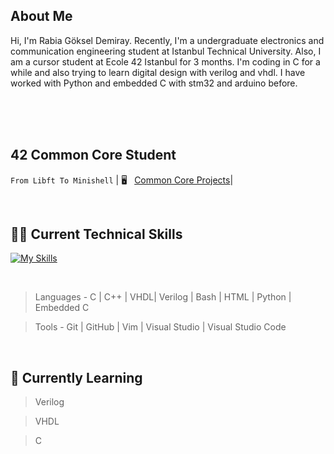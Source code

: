 ## About Me
Hi, I'm Rabia Göksel Demiray. Recently, I'm a undergraduate electronics and communication engineering student at Istanbul Technical University. Also, I am a cursor student at Ecole 42 Istanbul for 3 months. I'm coding in C for a while and also trying to learn digital design with verilog and vhdl. I have worked with Python and embedded C with stm32 and arduino before.

</br>
</br>
</br>

## 42 Common Core Student

`From Libft To Minishell`
| 🖥️  &nbsp; [Common Core Projects](https://github.com/rgoksel/42/blob/main/README.md)|

<br>

## 🧑‍💻 Current Technical Skills

[![My Skills](https://skillicons.dev/icons?i=c,cpp,bash,vim,py,arduino,vscode,html,github,git,visualstudio,stm32)](https://skillicons.dev)

<br>

> Languages - C | C++ | VHDL| Verilog | Bash | HTML | Python | Embedded C

> Tools - Git | GitHub | Vim | Visual Studio | Visual Studio Code 

<br>


## 🌱 Currently Learning
> Verilog

> VHDL

> C


<br>






